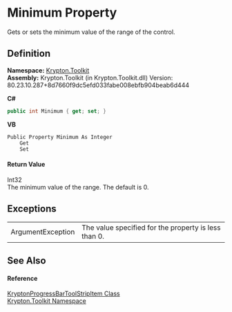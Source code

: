 # Minimum Property


Gets or sets the minimum value of the range of the control.



## Definition
**Namespace:** <a href="79d2eac2-21f4-54ff-7552-b20c33c30600.md">Krypton.Toolkit</a>  
**Assembly:** Krypton.Toolkit (in Krypton.Toolkit.dll) Version: 80.23.10.287+8d7660f9dc5efd033fabe008ebfb904beab6d444

**C#**
``` C#
public int Minimum { get; set; }
```
**VB**
``` VB
Public Property Minimum As Integer
	Get
	Set
```



#### Return Value
Int32  
The minimum value of the range. The default is 0.

## Exceptions
<table>
<tr>
<td>ArgumentException</td>
<td>The value specified for the property is less than 0.</td></tr>
</table>

## See Also


#### Reference
<a href="d083c0c8-bbdc-278e-e8d3-138bef189038.md">KryptonProgressBarToolStripItem Class</a>  
<a href="79d2eac2-21f4-54ff-7552-b20c33c30600.md">Krypton.Toolkit Namespace</a>  
